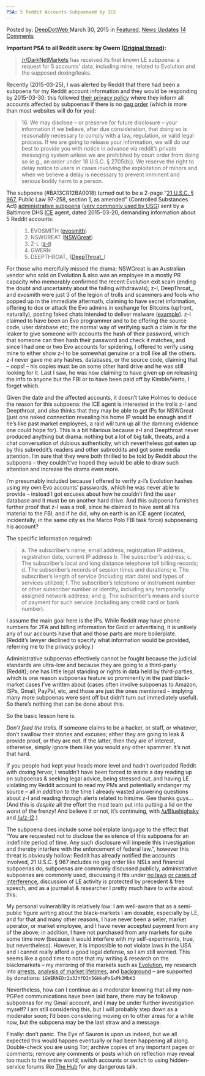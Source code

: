 ```yaml
---
PSA: 5 Reddit Accounts Subpoenaed by ICE
---
```

<article class="post-listing post-9790 post type-post status-publish format-standard has-post-thumbnail hentry  tag-accounts tag-ice tag-psa tag-reddit tag-subpoenaed">
<div class="post-inner">
<span>Posted by: <a href="https://www.deepdotweb.com/author/admin/" title="">DeepDotWeb </a></span>
<span>March 30, 2015</span>
<span>in <a href="https://www.deepdotweb.com/category/deepdot-news/" rel="category tag">Featured</a>, <a href="https://www.deepdotweb.com/category/news-updates/" rel="category tag">News Updates</a></span>
<span><a href="https://www.deepdotweb.com/2015/03/30/psa-5-reddit-accounts-subpoenaed-by-ice/#comments">14 Comments</a></span>


<p><strong>Important PSA to all Reddit users: by Gwern (<a href="http://www.reddit.com/r/DarkNetMarkets/comments/30tudk/psa_5_reddit_accounts_subpoenaed_by_ice/">Original thread</a>):</strong></p>
<blockquote><p><a href="http://www.reddit.com/r/DarkNetMarkets">/r/DarkNetMarkets</a> has received its first known LE subpoena: a request for 5 accounts&#8217; data, including mine, related to Evolution and the supposed doxing/leaks.</p></blockquote>
<p>Recently (2015-03-25), I was alerted by Reddit that there had been a subpoena for my Reddit account information and they would be responding by 2015-03-30; this followed <a title="reddit Will Not Disclose Your Information Unless Required by Law" href="https://www.reddit.com/help/privacypolicy#section_reddit_will_not_disclose_your_information_unless_required_by_law">their privacy policy</a> where they inform all accounts affected by subpoenas if there is no <a href="https://en.wikipedia.org/wiki/Gag_order#United_States">gag order</a> (which is more than most websites will do for you):</p>
<blockquote><p>16. We may disclose &#8211; or preserve for future disclosure &#8211; your information if we believe, after due consideration, that doing so is reasonably necessary to comply with a law, regulation, or valid legal process. If we are going to release your information, we will do our best to provide you with notice in advance via reddit&#8217;s private messaging system unless we are prohibited by court order from doing so (e.g., an order under 18 U.S.C. § 2705(b)). We reserve the right to delay notice to users in cases involving the exploitation of minors and when we believe a delay is necessary to prevent imminent and serious bodily harm to a person.</p></blockquote>
<p>The subpoena (#BA13CR12BA0018) turned out to be a 2-page &#8220;<a href="http://www.deadiversion.usdoj.gov/21cfr/21usc/967.htm">21 U.S.C. § 967</a>, Public Law 97-258, section 1, as amended&#8221; (Controlled Substances Act) <a href="https://en.wikipedia.org/wiki/Administrative_subpoena">administrative subpoena</a> (<a title="We Don't Need No Stinking Warrant: The Disturbing, Unchecked Rise of the Administrative Subpoena" href="http://www.wired.com/2012/08/administrative-subpoenas/">very commonly used by USG</a>) sent by a Baltimore DHS <a href="https://en.wikipedia.org/wiki/U.S._Immigration_and_Customs_Enforcement">ICE</a> agent, dated 2015-03-20, demanding information about 5 Reddit accounts:</p>
<blockquote>
<ol>
<li>EVOSMITH (<a href="https://www.reddit.com/user/evosmith">evosmith</a>)</li>
<li>NSWGREAT (<a href="https://www.reddit.com/user/NSWGreat">NSWGreat</a>)</li>
<li>Z-L (<a href="https://www.reddit.com/user/z-l">z-l</a>)</li>
<li>GWERN</li>
<li>DEEPTHROAT_ (<a href="https://www.reddit.com/user/DeepThroat_">DeepThroat_</a>)</li>
</ol>
</blockquote>
<p>For those who mercifully missed the drama: NSWGreat is an Australian vendor who sold on Evolution &amp; also was an employee in a mostly PR capacity who memorably confirmed the recent Evolution exit scam (ending the doubt and uncertainty about the failing withdrawals); z-l, DeepThroat_, and evosmith were just 3 of the legion of trolls and scammers and fools who popped up in the immediate aftermath, claiming to have secret information, offering to dox or attack the Evo admins in exchange for Bitcoins (upfront, naturally), posting faked chats intended to deliver malware (<a href="https://www.reddit.com/r/DarkNetMarkets/comments/30ltke/a_way_to_contact_verto/">example</a>). z-l claimed to have been an Evo programmer and to be offering the source code, user database etc; the normal way of verifying such a claim is for the leaker to give someone with accounts the hash of their password, which that someone can then hash their password and check it matches, and since I had one or two Evo accounts for spidering, I offered to verify using mine to either show z-l to be somewhat genuine or a troll like all the others. z-l never gave me any hashes, databases, or the source code, claiming that &#8211; oops! &#8211; his copies must be on some other hard drive and he was still looking for it. Last I saw, he was now claiming to have given up on releasing the info to anyone but the FBI or to have been paid off by Kimble/Verto, I forget which.</p>
<p>Given the date and the affected accounts, it doesn&#8217;t take Holmes to deduce the reason for this subpoena: the ICE agent is interested in the trolls z-l and Deepthroat, and also thinks that they may be able to get IPs for NSWGreat (just one naked connection revealing his home IP would be enough and if he&#8217;s like past market employees, a raid will turn up all the damning evidence one could hope for). This is a bit hilarious because z-l and Deepthroat never produced anything but drama: nothing but a lot of big talk, threats, and a chat conversation of dubious authenticity, which nevertheless got eaten up by this subreddit&#8217;s readers and other subreddits and got some media attention. I&#8217;m sure that they were both thrilled to be told by Reddit about the subpoena &#8211; they couldn&#8217;t&#8217;ve hoped they would be able to draw such attention and increase the drama even more.</p>
<p>I&#8217;m presumably included because I offered to verify z-l&#8217;s Evolution hashes using my own Evo accounts&#8217; passwords, which he was never able to provide &#8211; instead I got excuses about how he couldn&#8217;t find the user database and it must be on another hard drive. And this subpoena furnishes further proof that z-l was a troll, since he claimed to have sent all his material to the FBI, and if he did, why on earth is an ICE agent (located, incidentally, in the same city as the Marco Polo FBI task force) subpoenaing his account?</p>
<p>The specific information required:</p>
<blockquote><p>a. The subscriber&#8217;s name; email address, registration IP address, registration date, current IP address b. The subscriber&#8217;s address; c. The subscriber&#8217;s local and long distance telephone toll billing records; d. The subscriber&#8217;s records of session times and durations; e. The subscriber&#8217;s length of service (including start date) and types of services utilized; f. The subscriber&#8217;s telephone or instrument number or other subscriber number or identity, including any temporarily assigned network address; and g. The subscriber&#8217;s means and source of payment for such service (including any credit card or bank number).</p></blockquote>
<p>I assume the main goal here is the IPs. While Reddit may have phone numbers for 2FA and billing information for Gold or advertising, it is unlikely any of our accounts have that and those parts are more boilerplate. (Reddit&#8217;s lawyer declined to specify what information would be provided, referring me to the privacy policy.)</p>
<p>Administrative subpoenas effectively cannot be fought because the judicial standards are ultra-low and because they are going to a third-party (Reddit); one has little legal standing or rights in data held by third-parties, which is one reason subpoenas feature so prominently in the past black-market cases I&#8217;ve written about (cases often involve subpoenas to Amazon, ISPs, Gmail, PayPal, etc, and those are just the ones mentioned &#8211; implying many more subpoenas were sent off but didn&#8217;t turn out immediately useful). So there&#8217;s nothing that can be done about this.</p>
<p>So the basic lesson here is:</p>
<p><em>Don&#8217;t feed the trolls.</em> If someone claims to be a hacker, or staff, or whatever, don&#8217;t swallow their stories and excuses; either they are going to leak &amp; provide proof, or they are not. If the latter, then they are of interest, otherwise, simply ignore them like you would any other spammer. It&#8217;s not that hard.</p>
<p>If you people had kept your heads more level and hadn&#8217;t overloaded Reddit with doxing fervor, I wouldn&#8217;t have been forced to waste a day reading up on subpoenas &amp; seeking legal advice, being stressed out, and having LE violating my Reddit account to read my PMs and potentially endanger my source &#8211; all <em>in addition to</em> the time I already wasted answering questions about z-l and reading through alerts related to him/me. Gee thanks guys&#8230; (And this is <em>despite</em> all the effort the mod team put into putting a lid on the worst of the frenzy! And believe it or not, it&#8217;s continuing, with <a href="https://www.reddit.com/user/Bluehighsky">/u/Bluehighsky</a> and <a href="https://www.reddit.com/user/z-l2">/u/z-l2</a>.)</p>
<p>The subpoena does include some boilerplate language to the effect that &#8220;You are requested not to disclose the existence of this subpoena for an indefinite period of time. Any such disclosure will impede this investigation and thereby interfere with the enforcement of federal law.&#8221;, however this threat is obviously hollow: Reddit has already notified the accounts involved, 21 U.S.C. § 967 includes no gag order like NSLs and financial subpoenas do, subpoenas are commonly discussed publicly, administrative subpoenas are commonly used, discussing it fits under <a title="'Administrative Subpoenas and National Security Letters in Criminal and Foreign Intelligence Investigations: Background and Proposed Adjustments', CRS 20015" href="http://fas.org/sgp/crs/natsec/RL32880.pdf">no laws</a> <a title="'The Varying Parameters of Obstruction of Justice in American Criminal Law', Decker 2004" href="http://digitalcommons.law.lsu.edu/cgi/viewcontent.cgi?article=6066&amp;context=lalrev">or cases of interference</a>, discussion of LE activity is protected by precedent &amp; free speech, and as a journalist &amp; researcher I pretty much have to write about this.</p>
<p>My personal vulnerability is relatively low: I am well-aware that as a semi-public figure writing about the black-markets I am doxable, especially by LE, and for that and many other reasons, I have never been a seller, market operator, or market employee, and I have never accepted payment from any of the above; in addition, I have not purchased from any markets for quite some time now (because it would interfere with my self-experiments, true, but nevertheless). However, it is impossible to not violate laws in the USA and I cannot really afford a good legal defense, so I am still worried. This seems like a good time to note that my writing &amp; research on the blackmarkets &#8211; my mirroring of the markets such as <a href="https://www.reddit.com/r/DarkNetMarkets/comments/2zllmv/evolution_market_mirrorscrapes_torrent_released/">Evolution</a>, my research into <a href="http://www.gwern.net/Black-market%20arrests">arrests</a>, <a href="http://www.gwern.net/Black-market%20survival">analysis of market lifetimes</a>, and <a href="http://www.gwern.net/Silk%20Road">background</a> &#8211; are supported by donations: <code>1GWERNEDr2o3JYfD3n5GHkoPxSxPk3MbK3</code></p>
<p>Nevertheless, how can I continue as a moderator knowing that all my non-PGPed communications have been laid bare, there may be followup subpoenas for my Gmail account, and I may be under further investigation myself? I am still considering this, but I will probably step down as a moderator soon; I&#8217;d been considering moving on to other areas for a while now, but the subpoena may be the last straw and a message.</p>
<p>Finally: don&#8217;t panic. The Eye of Sauron is upon us indeed, but we all expected this would happen eventually or had been happening all along. Double-check you are using Tor; archive copies of any important pages or comments; remove any comments or posts which on reflection may reveal too much to the entire world; switch accounts or switch to using hidden-service forums like <a href="http://thehub7gqe43miyc.onion/">The Hub</a> for any dangerous talk.</p>
</div>
<span style="display:none"><a href="https://www.deepdotweb.com/tag/accounts/" rel="tag">accounts</a> <a href="https://www.deepdotweb.com/tag/ice/" rel="tag">ice</a> <a href="https://www.deepdotweb.com/tag/psa/" rel="tag">psa</a> <a href="https://www.deepdotweb.com/tag/reddit/" rel="tag">reddit</a> <a href="https://www.deepdotweb.com/tag/subpoenaed/" rel="tag">subpoenaed</a></span> <span style="display:none" class="updated">2015-03-30</span>
<div style="display:none" class="vcard author" itemprop="author" itemscope itemtype="http://schema.org/Person"><strong class="fn" itemprop="name">